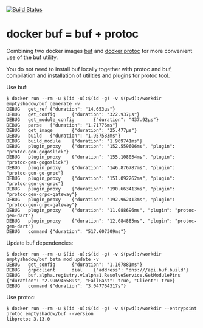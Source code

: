 [![Build Status](https://cloud.drone.io/api/badges/EmptyShadow/buf/status.svg?ref=refs/heads/main)](https://cloud.drone.io/EmptyShadow/buf)

# docker buf = buf + protoc

Combining two docker images [buf](https://github.com/bufbuild/buf/blob/master/Dockerfile.buf) and [docker protoc](https://github.com/TheThingsIndustries/docker-protobuf) for more convenient use of the buf utility.

You do not need to install buf locally together with protoc and buf, compilation and installation of utilities and plugins for protoc tool.

Use buf:

```console
$ docker run --rm -u $(id -u):$(id -g) -v $(pwd):/workdir emptyshadow/buf generate -v
DEBUG   get_ref {"duration": "14.653µs"}
DEBUG   get_config      {"duration": "322.937µs"}
DEBUG   get_module_config       {"duration": "437.92µs"}
DEBUG   parse   {"duration": "1.71776ms"}
DEBUG   get_image       {"duration": "25.477µs"}
DEBUG   build   {"duration": "1.957583ms"}
DEBUG   build_module    {"duration": "1.969741ms"}
DEBUG   plugin_proxy    {"duration": "152.559606ms", "plugin": "protoc-gen-gogoslick"}
DEBUG   plugin_proxy    {"duration": "155.108034ms", "plugin": "protoc-gen-gogoslick"}
DEBUG   plugin_proxy    {"duration": "146.876787ms", "plugin": "protoc-gen-go-grpc"}
DEBUG   plugin_proxy    {"duration": "151.092262ms", "plugin": "protoc-gen-go-grpc"}
DEBUG   plugin_proxy    {"duration": "190.663413ms", "plugin": "protoc-gen-grpc-gateway"}
DEBUG   plugin_proxy    {"duration": "192.962413ms", "plugin": "protoc-gen-grpc-gateway"}
DEBUG   plugin_proxy    {"duration": "11.088696ms", "plugin": "protoc-gen-dart"}
DEBUG   plugin_proxy    {"duration": "12.084885ms", "plugin": "protoc-gen-dart"}
DEBUG   command {"duration": "517.607309ms"}
```

Update buf dependencies:

```console
$ docker run --rm -u $(id -u):$(id -g) -v $(pwd):/workdir emptyshadow/buf beta mod update -v
DEBUG   get_config      {"duration": "1.167881ms"}
DEBUG   grpcclient      dial    {"address": "dns:///api.buf.build"}
DEBUG   buf.alpha.registry.v1alpha1.ResolveService.GetModulePins        {"duration": "2.996946589s", "FailFast": true, "Client": true}
DEBUG   command {"duration": "3.047764317s"}
```

Use protoc:

```console
$ docker run --rm -u $(id -u):$(id -g) -v $(pwd):/workdir --entrypoint protoc emptyshadow/buf --version
libprotoc 3.13.0
```
